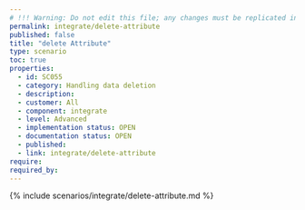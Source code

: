 ```yaml
---
# !!! Warning: Do not edit this file; any changes must be replicated in Excel !!!
permalink: integrate/delete-attribute
published: false
title: "delete Attribute"
type: scenario
toc: true
properties:
  - id: SC055
  - category: Handling data deletion
  - description:
  - customer: All
  - component: integrate
  - level: Advanced
  - implementation status: OPEN
  - documentation status: OPEN
  - published:
  - link: integrate/delete-attribute
require:
required_by:
---
```


{% include scenarios/integrate/delete-attribute.md %}
